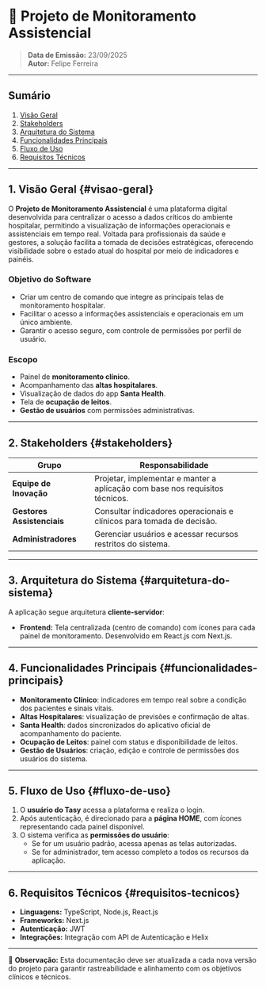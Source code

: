 # 📄 Projeto de Monitoramento Assistencial

>**Data de Emissão:** 23/09/2025  
>**Autor:** Felipe Ferreira

---

## Sumário  
1. [Visão Geral](#visao-geral)  
2. [Stakeholders](#stakeholders)  
3. [Arquitetura do Sistema](#arquitetura-do-sistema)  
4. [Funcionalidades Principais](#funcionalidades-principais)  
5. [Fluxo de Uso](#fluxo-de-uso)  
6. [Requisitos Técnicos](#requisitos-tecnicos)  

---

## 1. Visão Geral {#visao-geral}
O **Projeto de Monitoramento Assistencial** é uma plataforma digital desenvolvida para centralizar o acesso a dados críticos do ambiente hospitalar, permitindo a visualização de informações operacionais e assistenciais em tempo real.
Voltada para profissionais da saúde e gestores, a solução facilita a tomada de decisões estratégicas, oferecendo visibilidade sobre o estado atual do hospital por meio de indicadores e painéis.

### Objetivo do Software
- Criar um centro de comando que integre as principais telas de monitoramento hospitalar.  
- Facilitar o acesso a informações assistenciais e operacionais em um único ambiente.  
- Garantir o acesso seguro, com controle de permissões por perfil de usuário.

### Escopo
- Painel de **monitoramento clínico**.  
- Acompanhamento das **altas hospitalares**. 
- Visualização de dados do app **Santa Health**.  
- Tela de **ocupação de leitos**.  
- **Gestão de usuários** com permissões administrativas.  

---

## 2. Stakeholders {#stakeholders}

| Grupo                     | Responsabilidade                                                                 |
|---------------------------|----------------------------------------------------------------------------------|
| **Equipe de Inovação**    | Projetar, implementar e manter a aplicação com base nos requisitos técnicos.     |
| **Gestores Assistenciais**| Consultar indicadores operacionais e clínicos para tomada de decisão.            |
| **Administradores**       | Gerenciar usuários e acessar recursos restritos do sistema.                      |

---

## 3. Arquitetura do Sistema {#arquitetura-do-sistema}
A aplicação segue arquitetura **cliente-servidor**:

- **Frontend:** Tela centralizada (centro de comando) com ícones para cada painel de monitoramento. Desenvolvido em React.js com Next.js.  

---

## 4. Funcionalidades Principais {#funcionalidades-principais}
- **Monitoramento Clínico**: indicadores em tempo real sobre a condição dos pacientes e sinais vitais.  
- **Altas Hospitalares**: visualização de previsões e confirmação de altas.  
- **Santa Health**: dados sincronizados do aplicativo oficial de acompanhamento do paciente. 
- **Ocupação de Leitos**: painel com status e disponibilidade de leitos.   
- **Gestão de Usuários**: criação, edição e controle de permissões dos usuários do sistema.  

---

## 5. Fluxo de Uso {#fluxo-de-uso}
1. O **usuário do Tasy** acessa a plataforma e realiza o login.  
2. Após autenticação, é direcionado para a **página HOME**, com ícones representando cada painel disponível.  
3. O sistema verifica as **permissões do usuário**:
   - Se for um usuário padrão, acessa apenas as telas autorizadas.  
   - Se for administrador, tem acesso completo a todos os recursos da aplicação.  

---

## 6. Requisitos Técnicos {#requisitos-tecnicos}
- **Linguagens:** TypeScript, Node.js, React.js  
- **Frameworks:** Next.js  
- **Autenticação:** JWT  
- **Integrações:** Integração com API de Autenticação e Helix

---
📌 **Observação:** Esta documentação deve ser atualizada a cada nova versão do projeto para garantir rastreabilidade e alinhamento com os objetivos clínicos e técnicos.
